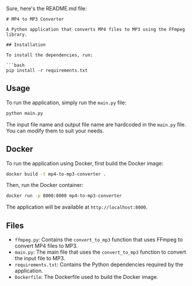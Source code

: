 Sure, here's the README.md file:

```
# MP4 to MP3 Converter

A Python application that converts MP4 files to MP3 using the FFmpeg library.

## Installation

To install the dependencies, run:

```bash
pip install -r requirements.txt
```

## Usage

To run the application, simply run the `main.py` file:

```bash
python main.py
```

The input file name and output file name are hardcoded in the `main.py` file. You can modify them to suit your needs.

## Docker

To run the application using Docker, first build the Docker image:

```bash
docker build -t mp4-to-mp3-converter .
```

Then, run the Docker container:

```bash
docker run -p 8000:8000 mp4-to-mp3-converter
```

The application will be available at `http://localhost:8000`.

## Files

- `ffmpeg.py`: Contains the `convert_to_mp3` function that uses FFmpeg to convert MP4 files to MP3.
- `main.py`: The main file that uses the `convert_to_mp3` function to convert the input file to MP3.
- `requirements.txt`: Contains the Python dependencies required by the application.
- `Dockerfile`: The Dockerfile used to build the Docker image.